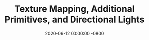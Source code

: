 ---
layout: post
title:  "Texture Mapping, Additional Primitives, and Directional Lights"
date:   2020-06-12 00:00:00 -0800
categories: texture primitives lighting 
visible: false
---